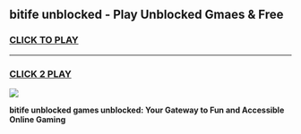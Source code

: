 
## bitife unblocked - Play Unblocked Gmaes & Free
<h3>
<a href="https://news.freeplayer.one?title=bitife_unblocked&ref=23F">CLICK TO PLAY</a></h3>
<hr>

<h3>
<a href="https://news.freeplayer.one?title=bitife_unblocked&ref=23F">CLICK 2 PLAY</a>
  
</h3>

<a href="https://news.freeplayer.one?title=bitife_unblocked&ref=23F/"><img src="https://clearcache.store/games.png"></a>


**bitife unblocked games unblocked: Your Gateway to Fun and Accessible Online Gaming**
